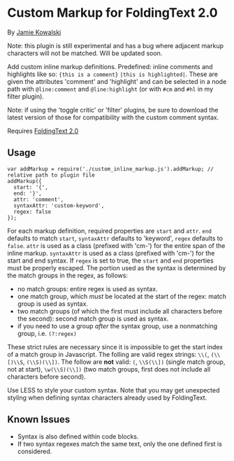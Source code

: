 # Custom Markup for FoldingText 2.0

By [Jamie Kowalski](github.com/jamiekowalski/foldingtext-extra)

Note: this plugin is still experimental and has a bug where adjacent markup characters will not be matched. Will be updated soon.

Add custom inline markup definitions. Predefined: inline comments and highlights like so: `{this is a comment}` `|this is highlighted|`. These are given the attributes 'comment' and 'highlight' and can be selected in a node path with `@line:comment` and `@line:highlight` (or with `#cm` and `#hl` in my filter plugin).

Note: if using the 'toggle critic' or 'filter' plugins, be sure to download the latest version of those for compatibility with the custom comment syntax.

Requires [FoldingText 2.0](http://support.foldingtext.com/discussions/development-versions)

## Usage

    var addMarkup = require('./custom_inline_markup.js').addMarkup; // relative path to plugin file
    addMarkup({
      start: '{',
      end: '}',
      attr: 'comment',
      syntaxAttr: 'custom-keyword',
      regex: false
    });

For each markup definition, required properties are `start` and `attr`. `end` defaults to match `start`, `syntaxAttr` defaults to 'keyword', `regex` defaults to `false`. `attr` is used as a class (prefixed with 'cm-') for the entire span of the inline markup. `syntaxAttr` is used as a class (prefixed with 'cm-') for the start and end syntax. If `regex` is set to true, the `start` and `end` properties must be properly escaped. The portion used as the syntax is determined by the match groups in the regex, as follows:

- no match groups: entire regex is used as syntax.
- one match group, which *must* be located at the start of the regex: match group is used as syntax.
- two match groups (of which the first must include all characters before the second): second match group is used as syntax.
- if you need to use a group *after* the syntax group, use a nonmatching group, i.e. `(?:regex)`

These strict rules are necessary since it is impossible to get the start index of a match group in Javascript. The folling are valid regex strings: `\\(`, `(\\[)\\S`, `(\\S)(\\])`. The follow are **not** valid: `(`, `\\S(\\])` (single match group, not at start), `\w(\\S)(\\])` (two match groups, first does not include all characters before second).

Use LESS to style your custom syntax. Note that you may get unexpected styling when defining syntax characters already used by FoldingText.

## Known Issues

- Syntax is also defined within code blocks.
- If two syntax regexes match the same text, only the one defined first is considered.
